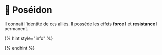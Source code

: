 # 🌊 Poséidon

Il connait l'identité de ces alliés.                                                                                               Il possède les effets **force I** et **resistance I** permanent.

{% hint style="info" %}

{% endhint %}
